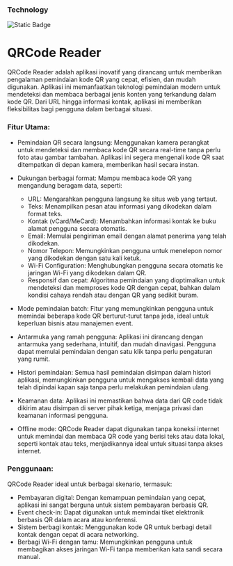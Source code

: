 ### Technology
![Static Badge](https://img.shields.io/badge/Flutter-%2302569B?style=flat&logo=flutter&logoColor=white)

# QRCode Reader
QRCode Reader adalah aplikasi inovatif yang dirancang untuk memberikan pengalaman pemindaian kode QR yang cepat, efisien, dan mudah digunakan. Aplikasi ini memanfaatkan teknologi pemindaian modern untuk mendeteksi dan membaca berbagai jenis konten yang terkandung dalam kode QR. Dari URL hingga informasi kontak, aplikasi ini memberikan fleksibilitas bagi pengguna dalam berbagai situasi.

### Fitur Utama:
- Pemindaian QR secara langsung: Menggunakan kamera perangkat untuk mendeteksi dan membaca kode QR secara real-time tanpa perlu foto atau gambar tambahan. Aplikasi ini segera mengenali kode QR saat ditempatkan di depan kamera, memberikan hasil secara instan.
- Dukungan berbagai format: Mampu membaca kode QR yang mengandung beragam data, seperti:
  - URL: Mengarahkan pengguna langsung ke situs web yang tertaut.
  - Teks: Menampilkan pesan atau informasi yang dikodekan dalam format teks.
  - Kontak (vCard/MeCard): Menambahkan informasi kontak ke buku alamat pengguna secara otomatis.
  - Email: Memulai pengiriman email dengan alamat penerima yang telah dikodekan.
  - Nomor Telepon: Memungkinkan pengguna untuk menelepon nomor yang dikodekan dengan satu kali ketuk.
  - Wi-Fi Configuration: Menghubungkan pengguna secara otomatis ke jaringan Wi-Fi yang dikodekan dalam QR.
  - Responsif dan cepat: Algoritma pemindaian yang dioptimalkan untuk mendeteksi dan memproses kode QR dengan cepat, bahkan dalam kondisi cahaya rendah atau dengan QR yang sedikit buram.

- Mode pemindaian batch: Fitur yang memungkinkan pengguna untuk memindai beberapa kode QR berturut-turut tanpa jeda, ideal untuk keperluan bisnis atau manajemen event.
- Antarmuka yang ramah pengguna: Aplikasi ini dirancang dengan antarmuka yang sederhana, intuitif, dan mudah dinavigasi. Pengguna dapat memulai pemindaian dengan satu klik tanpa perlu pengaturan yang rumit.
- Histori pemindaian: Semua hasil pemindaian disimpan dalam histori aplikasi, memungkinkan pengguna untuk mengakses kembali data yang telah dipindai kapan saja tanpa perlu melakukan pemindaian ulang.
- Keamanan data: Aplikasi ini memastikan bahwa data dari QR code tidak dikirim atau disimpan di server pihak ketiga, menjaga privasi dan keamanan informasi pengguna.
- Offline mode: QRCode Reader dapat digunakan tanpa koneksi internet untuk memindai dan membaca QR code yang berisi teks atau data lokal, seperti kontak atau teks, menjadikannya ideal untuk situasi tanpa akses internet.

### Penggunaan:
QRCode Reader ideal untuk berbagai skenario, termasuk:
- Pembayaran digital: Dengan kemampuan pemindaian yang cepat, aplikasi ini sangat berguna untuk sistem pembayaran berbasis QR.
- Event check-in: Dapat digunakan untuk memindai tiket elektronik berbasis QR dalam acara atau konferensi.
- Sistem berbagi kontak: Menggunakan kode QR untuk berbagi detail kontak dengan cepat di acara networking.
- Berbagi Wi-Fi dengan tamu: Memungkinkan pengguna untuk membagikan akses jaringan Wi-Fi tanpa memberikan kata sandi secara manual.
